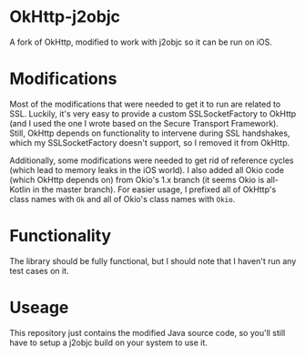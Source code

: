 # OkHttp-j2objc
A fork of OkHttp, modified to work with j2objc so it can be run on iOS.

# Modifications
Most of the modifications that were needed to get it to run are related to SSL. Luckily, it's very easy to provide a custom SSLSocketFactory to OkHttp (and I used the one I wrote based on the Secure Transport Framework). Still, OkHttp depends on functionality to intervene during SSL handshakes, which my SSLSocketFactory doesn't support, so I removed it from OkHttp.

Additionally, some modifications were needed to get rid of reference cycles (which lead to memory leaks in the iOS world). I also added all Okio code (which OkHttp depends on) from Okio's 1.x branch (it seems Okio is all-Kotlin in the master branch). For easier usage, I prefixed all of OkHttp's class names with `Ok` and all of Okio's class names with `Okio`.

# Functionality
The library should be fully functional, but I should note that I haven't run any test cases on it.

# Useage
This repository just contains the modified Java source code, so you'll still have to setup a j2objc build on your system to use it.
